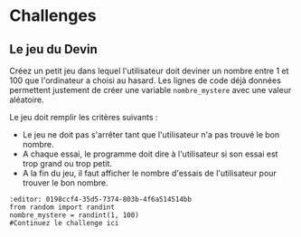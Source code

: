 <!-- Copyright 2025 Maxime Jan <maxime.jan@edufr.ch> -->
<!-- SPDX-License-Identifier: CC-BY-NC-SA-4.0 -->

# Challenges

## Le jeu du Devin
Créez un petit jeu dans lequel l'utilisateur doit deviner un nombre entre 1 et 100 que l'ordinateur a choisi au hasard. Les lignes de code déjà données permettent justement de créer une variable `nombre_mystere` avec une valeur aléatoire.

Le jeu doit remplir les critères suivants :
 - Le jeu ne doit pas s'arrêter tant que l'utilisateur n'a pas trouvé le bon nombre.
 - A chaque essai, le programme doit dire à l'utilisateur si son essai est trop grand ou trop petit.
 - A la fin du jeu, il faut afficher le nombre d'essais de l'utilisateur pour trouver le bon nombre.


```{exec} python
:editor: 0198ccf4-35d5-7374-803b-4f6a514514bb
from random import randint
nombre_mystere = randint(1, 100)
#Continuez le challenge ici

```